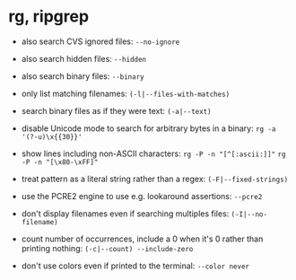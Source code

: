 # rg, ripgrep

- also search CVS ignored files:
`--no-ignore`

- also search hidden files:
`--hidden`

- also search binary files:
`--binary`

- only list matching filenames:
`(-l|--files-with-matches)`

- search binary files as if they were text:
`(-a|--text)`

- disable Unicode mode to search for arbitrary bytes in a binary:
`rg -a '(?-u)\x{{30}}'`

- show lines including non-ASCII characters:
`rg -P -n "[^[:ascii:]]"`
`rg -P -n "[\x80-\xFF]"`

- treat pattern as a literal string rather than a regex:
`(-F|--fixed-strings)`

- use the PCRE2 engine to use e.g. lookaround assertions:
`--pcre2`

- don't display filenames even if searching multiples files:
`(-I|--no-filename)`

- count number of occurrences, include a 0 when it's 0 rather than printing nothing:
`(-c|--count) --include-zero`

- don't use colors even if printed to the terminal:
`--color never`
